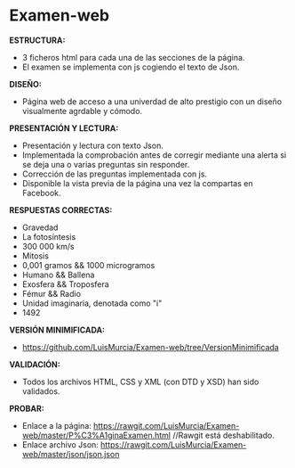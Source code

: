 # Examen-web

**ESTRUCTURA:**
- 3 ficheros html para cada una de las secciones de la página.
- El examen se implementa con js cogiendo el texto de Json.

**DISEÑO:**
- Página web de acceso a una univerdad de alto prestigio con un diseño visualmente agrdable y cómodo.

**PRESENTACIÓN Y LECTURA:**
- Presentación y lectura con texto Json.
- Implementada la comprobación antes de corregir mediante una alerta si se deja una o varias preguntas sin responder.
- Corrección de las preguntas implementada con js.
- Disponible la vista previa de la página una vez la compartas en Facebook.

**RESPUESTAS CORRECTAS:**
- Gravedad
- La fotosíntesis
- 300 000 km/s
- Mitosis
- 0,001 gramos && 1000 microgramos
- Humano && Ballena
- Exosfera && Troposfera
- Fémur && Radio
- Unidad imaginaria, denotada como "i"
- 1492

**VERSIÓN MINIMIFICADA:**
- https://github.com/LuisMurcia/Examen-web/tree/VersionMinimificada

**VALIDACIÓN:**
- Todos los archivos HTML, CSS y XML (con DTD y XSD) han sido validados.

**PROBAR:**
- Enlace a la página: https://rawgit.com/LuisMurcia/Examen-web/master/P%C3%A1ginaExamen.html //Rawgit está deshabilitado.
- Enlace archivo Json: https://rawgit.com/LuisMurcia/Examen-web/master/json/json.json
